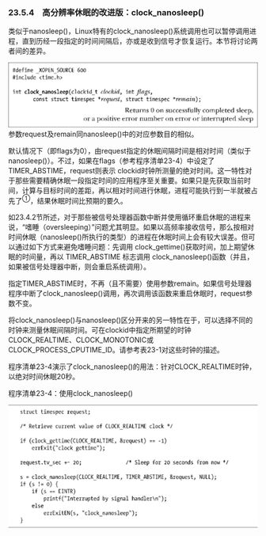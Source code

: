 ### 23.5.4　高分辨率休眠的改进版：clock_nanosleep()

类似于nanosleep()，Linux特有的clock_nanosleep()系统调用也可以暂停调用进程，直到历经一段指定的时间间隔后，亦或是收到信号才恢复运行。本节将讨论两者间的差异。



![614.png](../images/614.png)
参数request及remain同nanosleep()中的对应参数目的相似。

默认情况下（即flags为0），由request指定的休眠间隔时间是相对时间（类似于nanosleep()）。不过，如果在flags（参考程序清单23-4）中设定了TIMER_ABSTIME，request则表示 clockid时钟所测量的绝对时间。这一特性对于那些需要精确休眠一段指定时间的应用程序至关重要。如果只是先获取当前时间，计算与目标时间的差距，再以相对时间进行休眠，进程可能执行到一半就被占先了<sup class="my_markdown">①</sup>，结果休眠时间比预期的要久。

如23.4.2节所述，对于那些被信号处理器函数中断并使用循环重启休眠的进程来说，“嗜睡（oversleeping）”问题尤其明显。如果以高频率接收信号，那么按相对时间休眠（nanosleep()所执行的类型）的进程在休眠时间上会有较大误差。但可以通过如下方式来避免嗜睡问题：先调用 clock_gettime()获取时间，加上期望休眠的时间量，再以 TIMER_ABSTIME 标志调用 clock_nanosleep()函数（并且，如果被信号处理器中断，则会重启系统调用）。

指定TIMER_ABSTIME时，不再（且不需要）使用参数remain。如果信号处理器程序中断了clock_nanosleep()调用，再次调用该函数来重启休眠时，request参数不变。

将clock_nanosleep()与nanosleep()区分开来的另一特性在于，可以选择不同的时钟来测量休眠间隔时间。可在clockid中指定所期望的时钟CLOCK_REALTIME、CLOCK_MONOTONIC或CLOCK_PROCESS_CPUTIME_ID。请参考表23-1对这些时钟的描述。

程序清单23-4演示了clock_nanosleep()的用法：针对CLOCK_REALTIME时钟，以绝对时间休眠20秒。

程序清单23-4：使用clock_nanosleep()



![615.png](../images/615.png)
